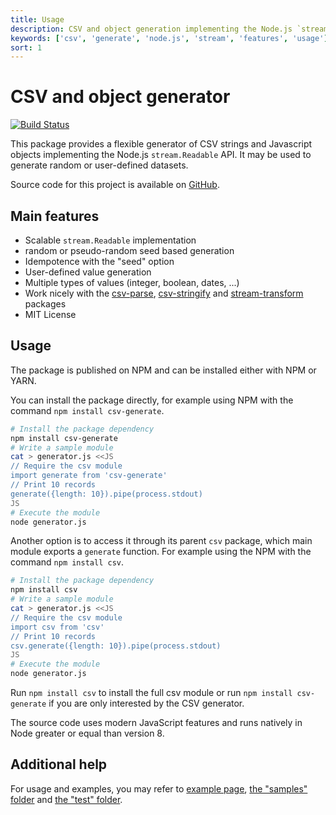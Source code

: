 ```yaml
---
title: Usage
description: CSV and object generation implementing the Node.js `stream.Readable` API
keywords: ['csv', 'generate', 'node.js', 'stream', 'features', 'usage']
sort: 1
---
```


# CSV and object generator

[![Build Status](https://api.travis-ci.org/adaltas/node-csv-generate.svg)](https://travis-ci.org/#!/adaltas/node-csv-generate)

This package provides a flexible generator of CSV strings and Javascript objects implementing the Node.js `stream.Readable` API. It may be used to generate random or user-defined datasets.

Source code for this project is available on [GitHub](https://github.com/adaltas/node-csv/tree/master/packages/csv-generate).

## Main features

* Scalable `stream.Readable` implementation
* random or pseudo-random seed based generation
* Idempotence with the "seed" option
* User-defined value generation
* Multiple types of values (integer, boolean, dates, ...)
* Work nicely with the [csv-parse](/parse/), [csv-stringify](/stringify/) and [stream-transform](/transform/) packages
* MIT License

## Usage

The package is published on NPM and can be installed either with NPM or YARN.

You can install the package directly, for example using NPM with the command `npm install csv-generate`.

```bash
# Install the package dependency
npm install csv-generate
# Write a sample module
cat > generator.js <<JS
// Require the csv module
import generate from 'csv-generate'
// Print 10 records
generate({length: 10}).pipe(process.stdout)
JS
# Execute the module
node generator.js
```

Another option is to access it through its parent `csv` package, which main module exports a `generate` function. For example using the NPM with the command `npm install csv`.

```bash
# Install the package dependency
npm install csv
# Write a sample module
cat > generator.js <<JS
// Require the csv module
import csv from 'csv'
// Print 10 records
csv.generate({length: 10}).pipe(process.stdout)
JS
# Execute the module
node generator.js
```

Run `npm install csv` to install the full csv module or run
`npm install csv-generate` if you are only interested by the CSV generator.

The source code uses modern JavaScript features and runs natively in Node greater or equal than version 8.

## Additional help

For usage and examples, you may refer to
[example page](/generate/examples/),
[the "samples" folder](https://github.com/adaltas/node-csv/tree/master/packages/csv-generate/samples) and [the "test" folder](https://github.com/adaltas/node-csv/tree/master/packages/csv-generate/test).

